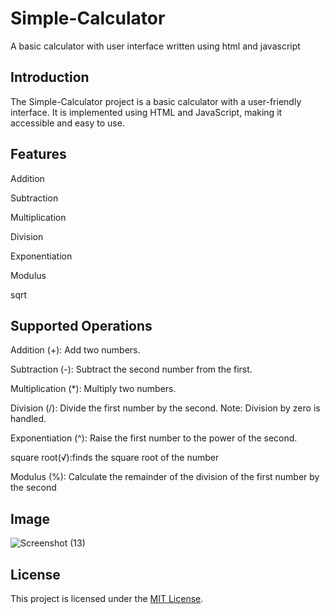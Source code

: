 # Simple-Calculator
A basic calculator with user interface written using html and javascript

## Introduction 

The Simple-Calculator project is a basic calculator with a user-friendly interface. It is implemented using HTML and JavaScript, making it accessible and easy to use.

## Features

Addition

Subtraction

Multiplication

Division

Exponentiation

Modulus

sqrt


## Supported Operations

Addition (+): Add two numbers.

Subtraction (-): Subtract the second number from the first.

Multiplication (*): Multiply two numbers.

Division (/): Divide the first number by the second. Note: Division by zero is handled.

Exponentiation (^): Raise the first number to the power of the second.

square root(√):finds the square root of the number

Modulus (%): Calculate the remainder of the division of the first number by the second


## Image 

![Screenshot (13)](https://github.com/ace2884/start/assets/119153850/3993a12a-57ba-4ec9-98d2-968d1d0aa31c)


## License

This project is licensed under the [MIT License](LICENSE).
